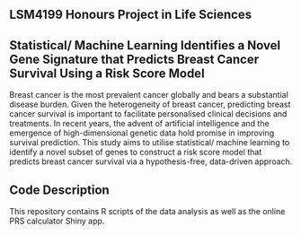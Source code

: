 ## LSM4199 Honours Project in Life Sciences
## Statistical/ Machine Learning Identifies a Novel Gene Signature that Predicts Breast Cancer Survival Using a Risk Score Model
Breast cancer is the most prevalent cancer globally and bears a substantial disease burden. Given the heterogeneity of breast cancer, predicting breast cancer survival is important to facilitate personalised clinical decisions and treatments. In recent years, the advent of artificial intelligence and the emergence of high-dimensional genetic data hold promise in improving survival prediction. This study aims to utilise statistical/ machine learning to identify a novel subset of genes to construct a risk score model that predicts breast cancer survival via a hypothesis-free, data-driven approach.
## Code Description
This repository contains R scripts of the data analysis as well as the online PRS calculator Shiny app.
